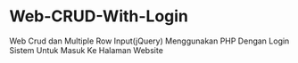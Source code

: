 # Web-CRUD-With-Login
Web Crud dan Multiple Row Input(jQuery) Menggunakan PHP Dengan Login Sistem Untuk Masuk Ke Halaman Website  

